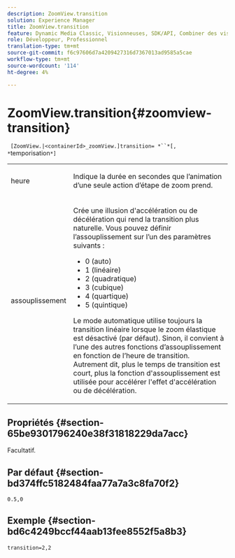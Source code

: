 ```yaml
---
description: ZoomView.transition
solution: Experience Manager
title: ZoomView.transition
feature: Dynamic Media Classic, Visionneuses, SDK/API, Combiner des visionneuses de supports
role: Développeur, Professionnel
translation-type: tm+mt
source-git-commit: f6c97606d7a4209427316d7367013ad9585a5cae
workflow-type: tm+mt
source-wordcount: '114'
ht-degree: 4%

---
```



# ZoomView.transition{#zoomview-transition}

` [ZoomView.|<containerId>_zoomView.]transition= *``*[, *`temporisation`*]`

<table id="table_9E7BB12BF371419F88DD4D24EF04632C"> 
 <tbody> 
  <tr> 
   <td colname="col1"> <p> <span class="codeph"><span class="varname"> heure</span></span> </p> </td> 
   <td colname="col2"> <p> Indique la durée en secondes que l’animation d’une seule action d’étape de zoom prend. </p> </td> 
  </tr> 
  <tr> 
   <td colname="col1"> <p> <span class="codeph"><span class="varname"> assouplissement</span></span> </p> </td> 
   <td colname="col2"> <p> Crée une illusion d'accélération ou de décélération qui rend la transition plus naturelle. Vous pouvez définir l’assouplissement sur l’un des paramètres suivants : </p> <p> 
     <ul id="ul_DA0D1CF2F2484410BFCCACA86661702E"> 
      <li id="li_93A2D53A53314D9594CEDC9EB20381D4">0 (auto) </li> 
      <li id="li_AD6A1F03DE544959BC4AA0DD97494F8C"> 1 (linéaire) </li> 
      <li id="li_816A3CE796E3415B9650DDA204412A6A"> 2 (quadratique) </li> 
      <li id="li_EF00BF6CA2AA48FEB54015FFBA9F8DD4"> 3 (cubique) </li> 
      <li id="li_F3CB7F0821AF489C84A0CA155F5031A2"> 4 (quartique) </li> 
      <li id="li_F5B844DAF4CC453CA58BF09A660D139F"> 5 (quintique) </li> 
     </ul> </p> <p>Le mode automatique utilise toujours la transition linéaire lorsque le zoom élastique est désactivé (par défaut). Sinon, il convient à l’une des autres fonctions d’assouplissement en fonction de l’heure de transition. Autrement dit, plus le temps de transition est court, plus la fonction d'assouplissement est utilisée pour accélérer l'effet d'accélération ou de décélération. </p> </td> 
  </tr> 
 </tbody> 
</table>

## Propriétés {#section-65be9301796240e38f31818229da7acc}

Facultatif.

## Par défaut {#section-bd374ffc5182484faa77a7a3c8fa70f2}

`0.5,0`

## Exemple {#section-bd6c4249bccf44aab13fee8552f5a8b3}

`transition=2,2`
